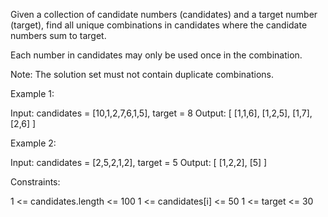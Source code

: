Given a collection of candidate numbers (candidates) and a target number (target), find all unique combinations in candidates where the candidate numbers sum to target.

Each number in candidates may only be used once in the combination.

Note: The solution set must not contain duplicate combinations.

 

Example 1:

Input: candidates = [10,1,2,7,6,1,5], target = 8
Output: 
[
    [1,1,6],
    [1,2,5],
    [1,7],
    [2,6]
]

Example 2:

Input: candidates = [2,5,2,1,2], target = 5
Output: 
[
    [1,2,2],
    [5]
]

Constraints:

1 <= candidates.length <= 100
1 <= candidates[i] <= 50
1 <= target <= 30